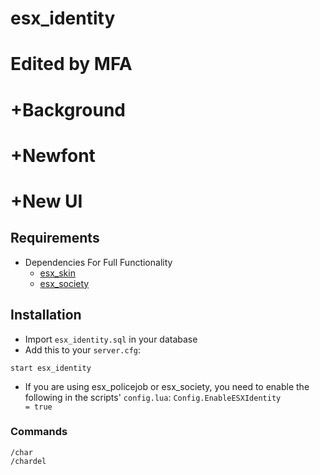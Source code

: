 # esx_identity
# Edited by MFA
# +Background
# +Newfont
# +New UI

## Requirements
* Dependencies For Full Functionality
  * [esx_skin](https://github.com/ESX-Org/esx_skin)
  * [esx_society](https://github.com/ESX-Org/esx_society)

## Installation
- Import `esx_identity.sql` in your database
- Add this to your `server.cfg`:

```
start esx_identity
```

- If you are using esx_policejob or esx_society, you need to enable the following in the scripts' `config.lua`:
```Config.EnableESXIdentity          = true```

### Commands
```
/char
/chardel
```

